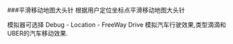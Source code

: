 ###平滑移动地图大头针
根据用户定位坐标点平滑移动地图大头针

模拟器可选择 Debug - Location - FreeWay Drive 模拟汽车行驶效果,类型滴滴和UBER的汽车移动效果.



